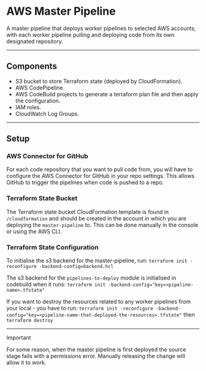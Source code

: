 # AWS Master Pipeline

A master pipeline that deploys worker pipelines to selected AWS accounts, with each worker pipeline pulling and deploying code from its own designated repository.  

---

## Components
- S3 bucket to store Terraform state (deployed by CloudFormation).
- AWS CodePipeline.
- AWS CodeBuild projects to generate a terraform plan file and then apply the configuration.
- IAM roles.
- CloudWatch Log Groups.

---

## Setup

### AWS Connector for GitHub
For each code repository that you want to pull code from, you will have to configure the AWS Connector for GitHub in your repo settings. This allows GitHub to trigger the pipelines when code is pushed to a repo.  

### Terraform State Bucket
The Terraform state bucket CloudFormation template is found in `/cloudformation` and should be created in the account in which you are deploying the `master-pipeline` to. This can be done manually in the console or using the AWS CLI.  

### Terraform State Configuration
To initialise the s3 backend for the master-pipeline, run:
`terraform init -reconfigure -backend-config=backend.hcl`

The s3 backend for the `pipelines-to-deploy` module is initialised in codebuild when it runs:
`terraform init -backend-config="key=<pipeline-name>.tfstate"`

If you want to destroy the resources related to any worker pipelines from your local - you have to run:
`terraform init -reconfigure -backend-config="key=<pipeline-name-that-deployed-the-resources>.tfstate"`
then
`terraform destroy`  

---

> [!IMPORTANT]
> For some reason, when the master pipeline is first deployed the source stage fails with a permissions error. Manually releasing the change will allow it to work.  

